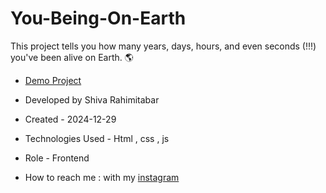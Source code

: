 # You-Being-On-Earth
This project tells you how many years, days, hours, and even seconds (!!!) you've been alive on Earth. 🌎



- [Demo Project](https://rahimitabarshiva.github.io/You-Being-On-Earth/)

- Developed by Shiva Rahimitabar

- Created - 2024-12-29

- Technologies Used - Html , css , js

- Role - Frontend

- How to reach me : with my [instagram](https://www.instagram.com/shiva.rahimitabar.dev) 
